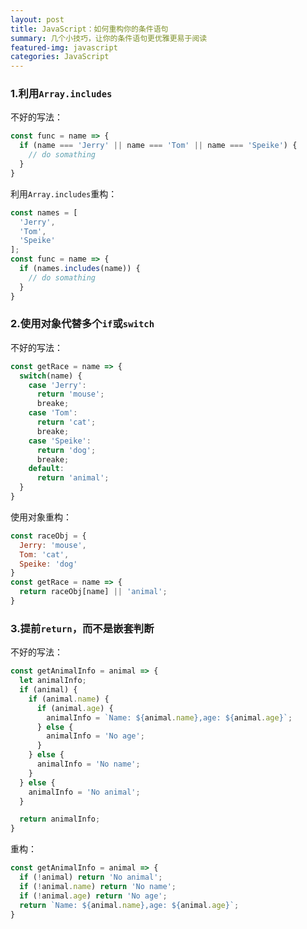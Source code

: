 ```yaml
---
layout: post
title: JavaScript：如何重构你的条件语句
summary: 几个小技巧，让你的条件语句更优雅更易于阅读
featured-img: javascript
categories: JavaScript
---
```


### 1.利用`Array.includes`

不好的写法：

```javascript
const func = name => {
  if (name === 'Jerry' || name === 'Tom' || name === 'Speike') {
    // do somathing
  }
}
```

利用`Array.includes`重构：

```javascript
const names = [
  'Jerry',
  'Tom',
  'Speike'
];
const func = name => {
  if (names.includes(name)) {
    // do somathing
  }
}
```

### 2.使用对象代替多个`if`或`switch`

不好的写法：

```javascript
const getRace = name => {
  switch(name) {
    case 'Jerry':
      return 'mouse';
      breake;
    case 'Tom':
      return 'cat';
      breake;
    case 'Speike':
      return 'dog';
      breake;
    default:
      return 'animal';
  }
}
```

使用对象重构：

```javascript
const raceObj = {
  Jerry: 'mouse',
  Tom: 'cat',
  Speike: 'dog'
}
const getRace = name => {
  return raceObj[name] || 'animal';
}
```

### 3.提前`return`，而不是嵌套判断

不好的写法：

```javascript
const getAnimalInfo = animal => {
  let animalInfo;
  if (animal) {
    if (animal.name) {
      if (animal.age) {
        animalInfo = `Name: ${animal.name},age: ${animal.age}`;
      } else {
        animalInfo = 'No age';
      }
    } else {
      animalInfo = 'No name';
    }
  } else {
    animalInfo = 'No animal';
  }

  return animalInfo;
}
```

重构：

```javascript
const getAnimalInfo = animal => {
  if (!animal) return 'No animal';
  if (!animal.name) return 'No name';
  if (!animal.age) return 'No age';
  return `Name: ${animal.name},age: ${animal.age}`;
}
```